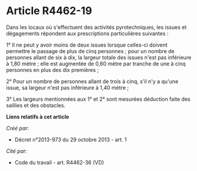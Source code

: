 # Article R4462-19

Dans les locaux où s'effectuent des activités pyrotechniques, les issues et dégagements répondent aux prescriptions
particulières suivantes : 

1° Il ne peut y avoir moins de deux issues lorsque celles-ci doivent permettre le passage de plus de cinq personnes ; pour un
nombre de personnes allant de six à dix, la largeur totale des issues n'est pas inférieure à 1,80 mètre ; elle est augmentée
de 0,60 mètre par tranche de une à cinq personnes en plus des dix premières ; 

2° Pour un nombre de personnes allant de trois à cinq, s'il n'y a qu'une issue, sa largeur n'est pas inférieure à 1,40
mètre ; 

3° Les largeurs mentionnées aux 1° et 2° sont mesurées déduction faite des saillies et des obstacles.

**Liens relatifs à cet article**

_Créé par_:

  - Décret n°2013-973 du 29 octobre 2013 - art. 1

_Cité par_:

  - Code du travail - art. R4462-36 (VD)
